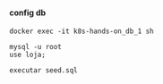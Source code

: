 #### config db
```
docker exec -it k8s-hands-on_db_1 sh

mysql -u root
use loja;

executar seed.sql
```
